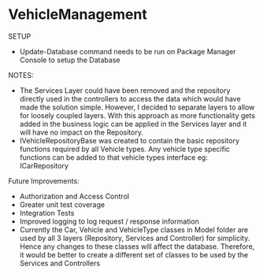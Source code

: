 # VehicleManagement

SETUP
- Update-Database command needs to be run on Package Manager Console to setup the Database

NOTES:

- The Services Layer could have been removed and the repository directly used in the controllers to access the data which would have made the solution simple. However, I decided to separate layers to allow for loosely coupled layers. With this approach as more functionality gets added in the business logic can be applied in the Services layer and it will have no impact on the Repository. 
- IVehicleRepositoryBase was created to contain the basic repository functions required by all Vehicle types. Any vehicle type specific functions can be added to that vehicle types interface eg: ICarRepository 

Future Improvements:
- Authorization and Access Control 
- Greater unit test coverage	
- Integration Tests
- Improved logging to log request / response information
- Currently the Car, Vehicle and VehicleType classes in Model folder are used by all 3 layers (Repository, Services and Controller) for simplicity. Hence any changes to these classes will affect the database. Therefore, it would be better to create a different set of classes to be used by the Services and Controllers 
